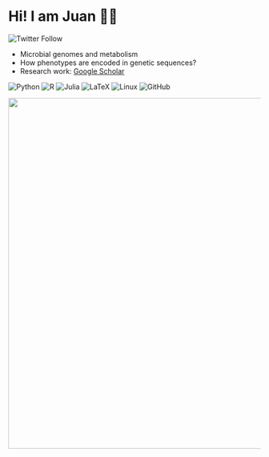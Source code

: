 # Hi! I am Juan 👍🏽

![Twitter Follow](https://img.shields.io/twitter/follow/astrogenomics?style=social)

- Microbial genomes and metabolism 
- How phenotypes are encoded in genetic sequences?
- Research work: [Google Scholar](https://scholar.google.com/citations?user=QOOpwFIAAAAJ&hl=en)


![Python](https://img.shields.io/badge/python-3670A0?style=for-the-badge&logo=python&logoColor=ffdd54) ![R](https://img.shields.io/badge/r-%23276DC3.svg?style=for-the-badge&logo=r&logoColor=white) ![Julia](https://img.shields.io/badge/-Julia-9558B2?style=for-the-badge&logo=julia&logoColor=white) ![LaTeX](https://img.shields.io/badge/latex-%23008080.svg?style=for-the-badge&logo=latex&logoColor=white) ![Linux](https://img.shields.io/badge/Linux-FCC624?style=for-the-badge&logo=linux&logoColor=black) ![GitHub](https://img.shields.io/badge/github-%23121011.svg?style=for-the-badge&logo=github&logoColor=white)

<img src="https://github.com/juanvillada/juanvillada.github.io/blob/master/img/github_page.png" width="700px">

